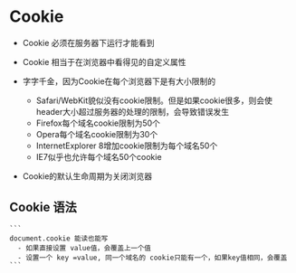 # Cookie
- Cookie 必须在服务器下运行才能看到
- Cookie 相当于在浏览器中看得见的自定义属性
- 字字千金，因为Cookie在每个浏览器下是有大小限制的
    + Safari/WebKit貌似没有cookie限制。但是如果cookie很多，则会使header大小超过服务器的处理的限制，会导致错误发生
    + Firefox每个域名cookie限制为50个
    + Opera每个域名cookie限制为30个
    + InternetExplorer 8增加cookie限制为每个域名50个
    + IE7似乎也允许每个域名50个cookie

- Cookie的默认生命周期为关闭浏览器


## Cookie 语法
    ```
    document.cookie 能读也能写
      - 如果直接设置 value值，会覆盖上一个值
      - 设置一个 key =value, 同一个域名的 cookie只能有一个，如果key值相同，会覆盖
    ```
































